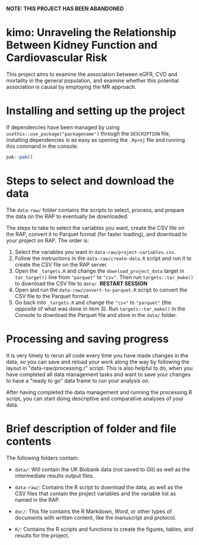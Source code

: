**NOTE: THIS PROJECT HAS BEEN ABANDONED**

# kimo: Unraveling the Relationship Between Kidney Function and Cardiovascular Risk

This project aims to examine the association between eGFR, CVD and mortality in the general population, and examine whether this potential association is causal by employing the MR approach.


# Installing and setting up the project

If dependencies have been managed by using
`usethis::use_package("packagename")` through the `DESCRIPTION` file,
installing dependencies is as easy as opening the `.Rproj` file and
running this command in the console:

``` r
pak::pak()
```

# Steps to select and download the data

The `data-raw/` folder contains the scripts to select, process, and
prepare the data on the RAP to eventually be downloaded.

The steps to take to select the variables you want, create the CSV file
on the RAP, convert it to Parquet format (for faster loading), and
download to your project on RAP. The order is:

1.  Select the variables you want in `data-raw/project-variables.csv`.
2.  Follow the instructions in the `data-raw/create-data.R` script and
    run it to create the CSV file on the RAP server.
3.  Open the `_targets.R` and change the `download_project_data` target
    in `tar_target()` line from `"parquet"` to `"csv"`. Then run
    `targets::tar_make()` to download the CSV file to `data/`. **RESTART
    SESSION**
4.  Open and run the `data-raw/convert-to-parquet.R` script to convert
    the CSV file to the Parquet format.
5.  Go back into `_targets.R` and change the `"csv"` to `"parquet"` (the
    opposite of what was done in item 3). Run `targets::tar_make()` in
    the Console to download the Parquet file and store in the `data/`
    folder.

# Processing and saving progress

It is very timely to rerun all code every time you have made changes in
the data, so you can save and reload your work along the way by
following the layout in "data-raw/processing.r" script. This is also
helpful to do, when you have completed all data management tasks and
want to save your changes to have a "ready to go" data frame to run your
analysis on.

After having completed the data management and running the processing.R
script, you can start doing descriptive and comparative analyses of your
data.

# Brief description of folder and file contents

The following folders contain:

-   `data/`: Will contain the UK Biobank data (not saved to Git) as well
    as the intermediate results output files.

-   `data-raw/`: Contains the R script to download the data, as well as
    the CSV files that contain the project variables and the variable
    list as named in the RAP.

-   `doc/`: This file contains the R Markdown, Word, or other types of
    documents with written content, like the manuscript and protocol.

-   `R/`: Contains the R scripts and functions to create the figures,
    tables, and results for the project.
